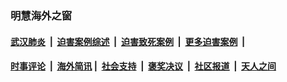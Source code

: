 
### 明慧海外之窗

####  [武汉肺炎](indexes/365.md?t=01071800) &nbsp;|&nbsp;  [迫害案例综述](indexes/328.md?t=01071800) &nbsp;|&nbsp; [迫害致死案例](indexes/277.md?t=01071800)  &nbsp;|&nbsp; [更多迫害案例](indexes/81.md?t=01071800)  &nbsp;|&nbsp; 
####  [时事评论](indexes/251.md?t=01071800) &nbsp;|&nbsp; [海外简讯](indexes/245.md?t=01071800)&nbsp;|&nbsp;  [社会支持](indexes/140.md?t=01071800) &nbsp;|&nbsp; [褒奖决议](indexes/282.md?t=01071800) &nbsp;|&nbsp; [社区报道](indexes/91.md?t=01071800)  &nbsp;|&nbsp; [天人之间](indexes/78.md?t=01071800) 

